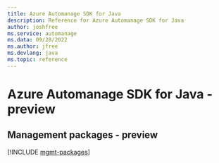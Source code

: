 ```yaml
---
title: Azure Automanage SDK for Java
description: Reference for Azure Automanage SDK for Java
author: joshfree
ms.service: automanage
ms.data: 09/28/2022
ms.author: jfree
ms.devlang: java
ms.topic: reference
---
```

# Azure Automanage SDK for Java - preview

## Management packages - preview
[!INCLUDE [mgmt-packages](automanage-mgmt-index.md)]